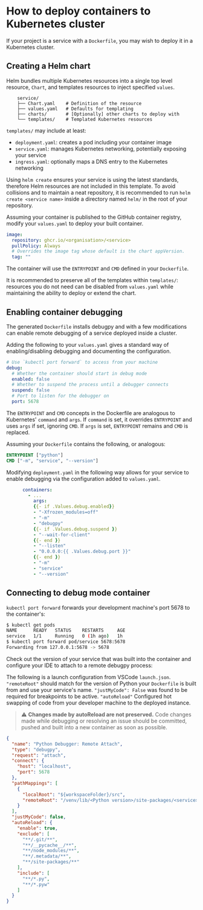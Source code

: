 # How to deploy containers to Kubernetes cluster

If your project is a service with a `Dockerfile`, you may wish to deploy it in a Kubernetes cluster.

## Creating a Helm chart

Helm bundles multiple Kubernetes resources into a single top level resource, `Chart`, and templates resources to inject specified `values`.

```
    service/
    ├── Chart.yaml    # Definition of the resource
    ├── values.yaml   # Defaults for templating
    ├── charts/       # [Optionally] other charts to deploy with
    └── templates/    # Templated Kubernetes resources
```

`templates/` may include at least:
- `deployment.yaml`: creates a pod including your container image
- `service.yaml`: manages Kubernetes networking, potentially exposing your service
- `ingress.yaml`:  optionally maps a DNS entry to the Kubernetes networking

Using `helm create` ensures your service is using the latest standards, therefore Helm resources are not included in this template.
To avoid collisions and to maintain a neat repository, it is recommended to run `helm create <service name>` inside a directory named `helm/` in the root of your repository.

Assuming your container is published to the GitHub container registry, modify your `values.yaml` to deploy your built container.

```yaml
image:
  repository: ghcr.io/<organisation>/<service>
  pullPolicy: Always
  # Overrides the image tag whose default is the chart appVersion.
  tag: ""
```

The container will use the `ENTRYPOINT` and `CMD` defined in your `Dockerfile`.

It is recommended to preserve all of the templates within `templates/`: resources you do not need can be disabled from `values.yaml` while maintaining the ability to deploy or extend the chart.

## Enabling container debugging

The generated `Dockerfile` installs debugpy and with a few modifications can enable remote debugging of a service deployed inside a cluster.

Adding the following to your `values.yaml` gives a standard way of enabling/disabling debugging and documenting the configuration.

```yaml
# Use `kubectl port forward` to access from your machine
debug:
  # Whether the container should start in debug mode
  enabled: false
  # Whether to suspend the process until a debugger connects
  suspend: false
  # Port to listen for the debugger on
  port: 5678
```

The `ENTRYPOINT` and `CMD` concepts in the Dockerfile are analogous to Kubernetes' `command` and `args`.
If `command` is set, it overrides `ENTRYPOINT` and uses `args` if set, ignoring `CMD`.
If `args` is set, `ENTRYPOINT` remains and `CMD` is replaced.

Assuming your `Dockerfile` contains the following, or analogous:

```Dockerfile
ENTRYPOINT ["python"]
CMD ["-m", "service", "--version"]
```

Modifying `deployment.yaml` in the following way allows for your service to enable debugging via the configuration added to `values.yaml`.

```yaml
      containers:
        - ...
          args:
          {{- if .Values.debug.enabled}}
          - "-Xfrozen_modules=off"
          - "-m"
          - "debugpy"
          {{- if .Values.debug.suspend }}
          - "--wait-for-client"
          {{- end }}
          - "--listen"
          - "0.0.0.0:{{ .Values.debug.port }}"
          {{- end }}
          - "-m"
          - "service"
          - "--version"
```

## Connecting to debug mode container

`kubectl port forward` forwards your development machine's port 5678 to the container's:

```sh
$ kubectl get pods
NAME      READY   STATUS    RESTARTS     AGE
service   1/1     Running   0 (1h ago)   1h
$ kubectl port forward pod/service 5678:5678
Forwarding from 127.0.0.1:5678 -> 5678
```

Check out the version of your service that was built into the container and configure your IDE to attach to a remote debugpy process:

The following is a launch configuration from VSCode `launch.json`.
`"remoteRoot"` should match for the version of Python your `Dockerfile` is built from and use your service's name.
`"justMyCode": False` was found to be required for breakpoints to be active.
`"autoReload"` Configured hot swapping of code from your developer machine to the deployed instance.

> ⚠️ **Changes made by autoReload are not preserved.** Code changes made while debugging or resolving an issue should be committed, pushed and built into a new container as soon as possible.


```json
{
  "name": "Python Debugger: Remote Attach",
  "type": "debugpy",
  "request": "attach",
  "connect": {
    "host": "localhost",
    "port": 5678
  },
  "pathMappings": [
    {
      "localRoot": "${workspaceFolder}/src",
      "remoteRoot": "/venv/lib/<Python version>/site-packages/<service>"
    }
  ],
  "justMyCode": false,
  "autoReload": {
    "enable": true,
    "exclude": [
      "**/.git/**",
      "**/__pycache__/**",
      "**/node_modules/**",
      "**/.metadata/**",
      "**/site-packages/**"
    ],
    "include": [
      "**/*.py",
      "**/*.pyw"
    ]
  }
}
```

